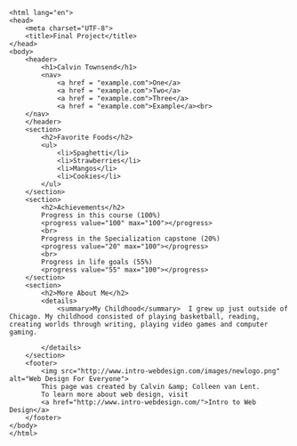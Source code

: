 <!DOCTYPE            html>
	<html lang="en">
	<head>
	    <meta charset="UTF-8">
	    <title>Final Project</title>
	</head>
	<body>
	    <header>
	        <h1>Calvin Townsend</h1>
	        <nav>
	            <a href = "example.com">One</a>
	            <a href = "example.com">Two</a>
	            <a href = "example.com">Three</a>
	            <a href = "example.com">Example</a><br>
	    </nav>
	    </header>
	    <section>
	        <h2>Favorite Foods</h2>
	        <ul>
	            <li>Spaghetti</li>
	            <li>Strawberries</li>
	            <li>Mangos</li>
	            <li>Cookies</li>
	        </ul>
	    </section>
	    <section>
	        <h2>Achievements</h2>
	        Progress in this course (100%)
	        <progress value="100" max="100"></progress>
	        <br>
	        Progress in the Specialization capstone (20%)
	        <progress value="20" max="100"></progress>
	        <br>
	        Progress in life goals (55%)
	        <progress value="55" max="100"></progress>
	    </section>
	    <section>
	        <h2>More About Me</h2>
	        <details>
	            <summary>My Childhood</summary>  I grew up just outside of Chicago. My childhood consisted of playing basketball, reading, creating worlds through writing, playing video games and computer gaming.

	        </details>
	    </section>
	    <footer>
	        <img src="http://www.intro-webdesign.com/images/newlogo.png" alt="Web Design For Everyone">
	        This page was created by Calvin &amp; Colleen van Lent.
	        To learn more about web design, visit
	        <a href="http://www.intro-webdesign.com/">Intro to Web Design</a>
	    </footer>
	</body>
	</html>


